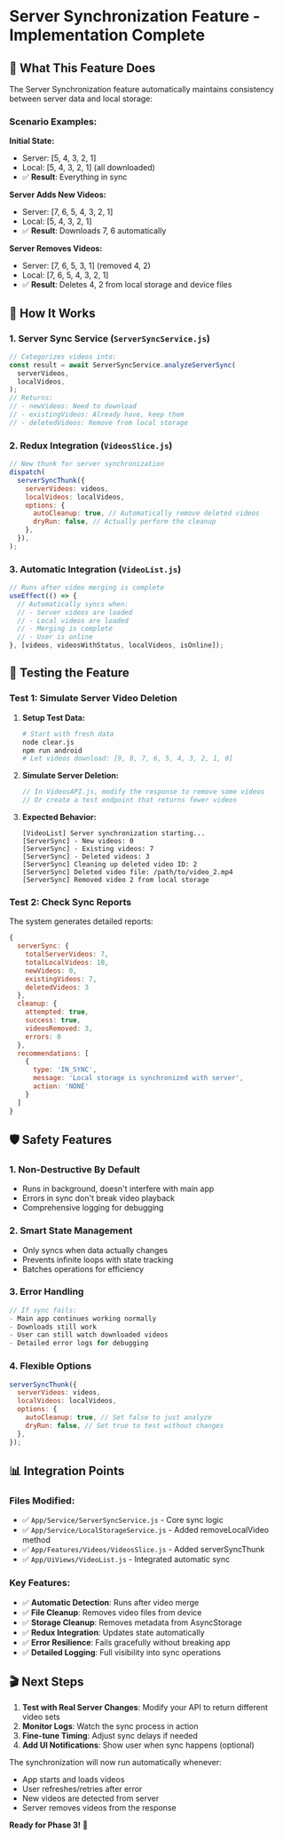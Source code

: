 # Server Synchronization Feature - Implementation Complete

## 🎯 **What This Feature Does**

The Server Synchronization feature automatically maintains consistency between server data and local storage:

### **Scenario Examples:**

**Initial State:**

- Server: [5, 4, 3, 2, 1]
- Local: [5, 4, 3, 2, 1] (all downloaded)
- ✅ **Result**: Everything in sync

**Server Adds New Videos:**

- Server: [7, 6, 5, 4, 3, 2, 1]
- Local: [5, 4, 3, 2, 1]
- ✅ **Result**: Downloads 7, 6 automatically

**Server Removes Videos:**

- Server: [7, 6, 5, 3, 1] (removed 4, 2)
- Local: [7, 6, 5, 4, 3, 2, 1]
- ✅ **Result**: Deletes 4, 2 from local storage and device files

## 🔧 **How It Works**

### **1. Server Sync Service (`ServerSyncService.js`)**

```javascript
// Categorizes videos into:
const result = await ServerSyncService.analyzeServerSync(
  serverVideos,
  localVideos,
);
// Returns:
// - newVideos: Need to download
// - existingVideos: Already have, keep them
// - deletedVideos: Remove from local storage
```

### **2. Redux Integration (`VideosSlice.js`)**

```javascript
// New thunk for server synchronization
dispatch(
  serverSyncThunk({
    serverVideos: videos,
    localVideos: localVideos,
    options: {
      autoCleanup: true, // Automatically remove deleted videos
      dryRun: false, // Actually perform the cleanup
    },
  }),
);
```

### **3. Automatic Integration (`VideoList.js`)**

```javascript
// Runs after video merging is complete
useEffect(() => {
  // Automatically syncs when:
  // - Server videos are loaded
  // - Local videos are loaded
  // - Merging is complete
  // - User is online
}, [videos, videosWithStatus, localVideos, isOnline]);
```

## 🧪 **Testing the Feature**

### **Test 1: Simulate Server Video Deletion**

1. **Setup Test Data:**

   ```bash
   # Start with fresh data
   node clear.js
   npm run android
   # Let videos download: [9, 8, 7, 6, 5, 4, 3, 2, 1, 0]
   ```

2. **Simulate Server Deletion:**

   ```javascript
   // In VideosAPI.js, modify the response to remove some videos
   // Or create a test endpoint that returns fewer videos
   ```

3. **Expected Behavior:**
   ```
   [VideoList] Server synchronization starting...
   [ServerSync] - New videos: 0
   [ServerSync] - Existing videos: 7
   [ServerSync] - Deleted videos: 3
   [ServerSync] Cleaning up deleted video ID: 2
   [ServerSync] Deleted video file: /path/to/video_2.mp4
   [ServerSync] Removed video 2 from local storage
   ```

### **Test 2: Check Sync Reports**

The system generates detailed reports:

```javascript
{
  serverSync: {
    totalServerVideos: 7,
    totalLocalVideos: 10,
    newVideos: 0,
    existingVideos: 7,
    deletedVideos: 3
  },
  cleanup: {
    attempted: true,
    success: true,
    videosRemoved: 3,
    errors: 0
  },
  recommendations: [
    {
      type: 'IN_SYNC',
      message: 'Local storage is synchronized with server',
      action: 'NONE'
    }
  ]
}
```

## 🛡️ **Safety Features**

### **1. Non-Destructive By Default**

- Runs in background, doesn't interfere with main app
- Errors in sync don't break video playback
- Comprehensive logging for debugging

### **2. Smart State Management**

- Only syncs when data actually changes
- Prevents infinite loops with state tracking
- Batches operations for efficiency

### **3. Error Handling**

```javascript
// If sync fails:
- Main app continues working normally
- Downloads still work
- User can still watch downloaded videos
- Detailed error logs for debugging
```

### **4. Flexible Options**

```javascript
serverSyncThunk({
  serverVideos: videos,
  localVideos: localVideos,
  options: {
    autoCleanup: true, // Set false to just analyze
    dryRun: false, // Set true to test without changes
  },
});
```

## 📊 **Integration Points**

### **Files Modified:**

- ✅ `App/Service/ServerSyncService.js` - Core sync logic
- ✅ `App/Service/LocalStorageService.js` - Added removeLocalVideo method
- ✅ `App/Features/Videos/VideosSlice.js` - Added serverSyncThunk
- ✅ `App/UiViews/VideoList.js` - Integrated automatic sync

### **Key Features:**

- ✅ **Automatic Detection**: Runs after video merge
- ✅ **File Cleanup**: Removes video files from device
- ✅ **Storage Cleanup**: Removes metadata from AsyncStorage
- ✅ **Redux Integration**: Updates state automatically
- ✅ **Error Resilience**: Fails gracefully without breaking app
- ✅ **Detailed Logging**: Full visibility into sync operations

## 🎬 **Next Steps**

1. **Test with Real Server Changes**: Modify your API to return different video sets
2. **Monitor Logs**: Watch the sync process in action
3. **Fine-tune Timing**: Adjust sync delays if needed
4. **Add UI Notifications**: Show user when sync happens (optional)

The synchronization will now run automatically whenever:

- App starts and loads videos
- User refreshes/retries after error
- New videos are detected from server
- Server removes videos from the response

**Ready for Phase 3!** 🚀
